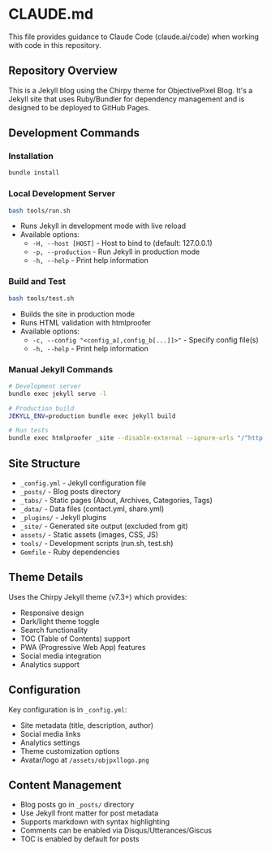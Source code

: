 # CLAUDE.md

This file provides guidance to Claude Code (claude.ai/code) when working with code in this repository.

## Repository Overview

This is a Jekyll blog using the Chirpy theme for ObjectivePixel Blog. It's a Jekyll site that uses Ruby/Bundler for dependency management and is designed to be deployed to GitHub Pages.

## Development Commands

### Installation
```bash
bundle install
```

### Local Development Server
```bash
bash tools/run.sh
```
- Runs Jekyll in development mode with live reload
- Available options:
  - `-H, --host [HOST]` - Host to bind to (default: 127.0.0.1)
  - `-p, --production` - Run Jekyll in production mode
  - `-h, --help` - Print help information

### Build and Test
```bash
bash tools/test.sh
```
- Builds the site in production mode
- Runs HTML validation with htmlproofer
- Available options:
  - `-c, --config "<config_a[,config_b[...]]>"` - Specify config file(s)
  - `-h, --help` - Print help information

### Manual Jekyll Commands
```bash
# Development server
bundle exec jekyll serve -l

# Production build
JEKYLL_ENV=production bundle exec jekyll build

# Run tests
bundle exec htmlproofer _site --disable-external --ignore-urls "/^http:\/\/127.0.0.1/,/^http:\/\/0.0.0.0/,/^http:\/\/localhost/"
```

## Site Structure

- `_config.yml` - Jekyll configuration file
- `_posts/` - Blog posts directory
- `_tabs/` - Static pages (About, Archives, Categories, Tags)
- `_data/` - Data files (contact.yml, share.yml)
- `_plugins/` - Jekyll plugins
- `_site/` - Generated site output (excluded from git)
- `assets/` - Static assets (images, CSS, JS)
- `tools/` - Development scripts (run.sh, test.sh)
- `Gemfile` - Ruby dependencies

## Theme Details

Uses the Chirpy Jekyll theme (v7.3+) which provides:
- Responsive design
- Dark/light theme toggle
- Search functionality
- TOC (Table of Contents) support
- PWA (Progressive Web App) features
- Social media integration
- Analytics support

## Configuration

Key configuration is in `_config.yml`:
- Site metadata (title, description, author)
- Social media links
- Analytics settings
- Theme customization options
- Avatar/logo at `/assets/objpxllogo.png`

## Content Management

- Blog posts go in `_posts/` directory
- Use Jekyll front matter for post metadata
- Supports markdown with syntax highlighting
- Comments can be enabled via Disqus/Utterances/Giscus
- TOC is enabled by default for posts